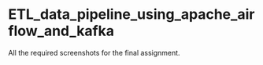 # ETL_data_pipeline_using_apache_airflow_and_kafka

All the required screenshots for the final assignment.
